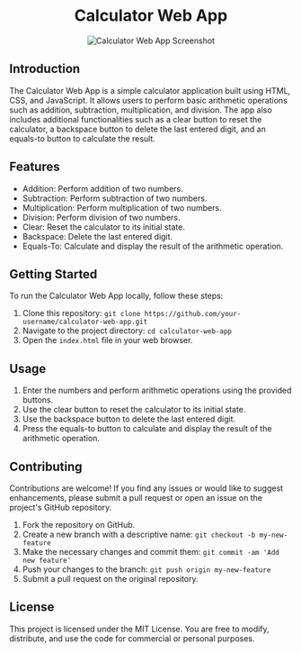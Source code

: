 <h1 align="center">Calculator Web App</h1>

<p align="center">
  <img src="![image](https://github.com/Ryomensukuna2003/Calculator/assets/112168836/2d40eea2-f5ef-424d-906b-a2f0b5abb2f2)
" alt="Calculator Web App Screenshot" />
</p>

## Introduction

The Calculator Web App is a simple calculator application built using HTML, CSS, and JavaScript. It allows users to perform basic arithmetic operations such as addition, subtraction, multiplication, and division. The app also includes additional functionalities such as a clear button to reset the calculator, a backspace button to delete the last entered digit, and an equals-to button to calculate the result.

## Features

- Addition: Perform addition of two numbers.
- Subtraction: Perform subtraction of two numbers.
- Multiplication: Perform multiplication of two numbers.
- Division: Perform division of two numbers.
- Clear: Reset the calculator to its initial state.
- Backspace: Delete the last entered digit.
- Equals-To: Calculate and display the result of the arithmetic operation.

## Getting Started

To run the Calculator Web App locally, follow these steps:

1. Clone this repository: `git clone https://github.com/your-username/calculator-web-app.git`
2. Navigate to the project directory: `cd calculator-web-app`
3. Open the `index.html` file in your web browser.

## Usage

1. Enter the numbers and perform arithmetic operations using the provided buttons.
2. Use the clear button to reset the calculator to its initial state.
3. Use the backspace button to delete the last entered digit.
4. Press the equals-to button to calculate and display the result of the arithmetic operation.

## Contributing

Contributions are welcome! If you find any issues or would like to suggest enhancements, please submit a pull request or open an issue on the project's GitHub repository.

1. Fork the repository on GitHub.
2. Create a new branch with a descriptive name: `git checkout -b my-new-feature`
3. Make the necessary changes and commit them: `git commit -am 'Add new feature'`
4. Push your changes to the branch: `git push origin my-new-feature`
5. Submit a pull request on the original repository.

## License

This project is licensed under the MIT License. You are free to modify, distribute, and use the code for commercial or personal purposes.
